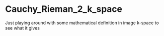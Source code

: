 # Cauchy_Rieman_2_k_space
Just playing around with some mathematical definition in image k-space to see what it gives
